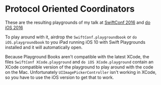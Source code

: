 # Protocol Oriented Coordinators

These are the resulting playgrounds of my talk at [SwiftConf 2016](https://swiftconf.com) and [do iOS 2016](http://do-ios.com)

To play around with it, airdrop the `SwiftConf.playgroundbook` or `do iOS.playgroundbook` to you iPad running iOS 10 with Swift Playgrounds installed and it will automatically open.

Because Playground Books aren't compatible with the latest XCode, the files `SwiftConf XCode.playground` and `do iOS XCode.playground` contain an XCode compatible version of the playground to play around with the code on the Mac. Unfortunately `UIImagePickerController` isn't working in XCode, so you have to use the iOS version to get that to work.

